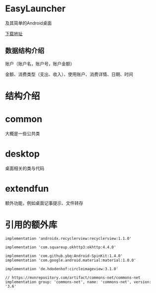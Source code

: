 # EasyLauncher
及其简单的Android桌面

[下载地址](https://github.com/AIOCW/EasyLauncher/releases)
## 数据结构介绍
账户（账户名，账户号，账户金额）

金额、消费类型（支出、收入）、使用账户、消费详情、日期、时间
  

# 结构介绍

# common
大概是一些公共类
# desktop
桌面相关的类与代码
# extendfun  
额外功能，例如桌面记事提示、文件转存
  
  
# 引用的额外库


    implementation 'androidx.recyclerview:recyclerview:1.1.0'

    implementation 'com.squareup.okhttp3:okhttp:4.4.0'

    implementation 'com.github.ybq:Android-SpinKit:1.4.0'
    implementation 'com.google.android.material:material:1.0.0'

    implementation 'de.hdodenhof:circleimageview:3.1.0'

    // https://mvnrepository.com/artifact/commons-net/commons-net
    implementation group: 'commons-net', name: 'commons-net', version: '3.6'